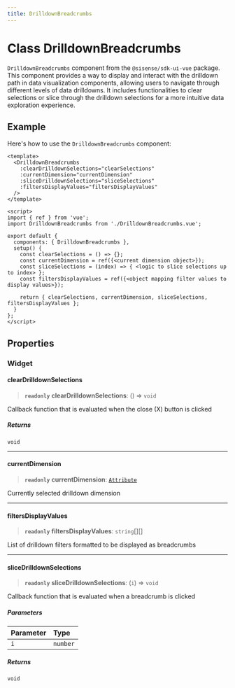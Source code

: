 ```yaml
---
title: DrilldownBreadcrumbs
---
```


# Class DrilldownBreadcrumbs

`DrilldownBreadcrumbs` component from the `@sisense/sdk-ui-vue` package.
This component provides a way to display and interact with the drilldown path in data visualization components,
allowing users to navigate through different levels of data drilldowns. It includes functionalities to clear selections
or slice through the drilldown selections for a more intuitive data exploration experience.

## Example

Here's how to use the `DrilldownBreadcrumbs` component:
```vue
<template>
  <DrilldownBreadcrumbs
    :clearDrilldownSelections="clearSelections"
    :currentDimension="currentDimension"
    :sliceDrilldownSelections="sliceSelections"
    :filtersDisplayValues="filtersDisplayValues"
  />
</template>

<script>
import { ref } from 'vue';
import DrilldownBreadcrumbs from './DrilldownBreadcrumbs.vue';

export default {
  components: { DrilldownBreadcrumbs },
  setup() {
    const clearSelections = () => {};
    const currentDimension = ref({<current dimension object>});
    const sliceSelections = (index) => { <logic to slice selections up to index> };
    const filtersDisplayValues = ref({<object mapping filter values to display values>});

    return { clearSelections, currentDimension, sliceSelections, filtersDisplayValues };
  }
};
</script>
```

## Properties

### Widget

#### clearDrilldownSelections

> **`readonly`** **clearDrilldownSelections**: () => `void`

Callback function that is evaluated when the close (X) button is clicked

##### Returns

`void`

***

#### currentDimension

> **`readonly`** **currentDimension**: [`Attribute`](../../sdk-data/interfaces/interface.Attribute.md)

Currently selected drilldown dimension

***

#### filtersDisplayValues

> **`readonly`** **filtersDisplayValues**: `string`[][]

List of drilldown filters formatted to be displayed as breadcrumbs

***

#### sliceDrilldownSelections

> **`readonly`** **sliceDrilldownSelections**: (`i`) => `void`

Callback function that is evaluated when a breadcrumb is clicked

##### Parameters

| Parameter | Type |
| :------ | :------ |
| `i` | `number` |

##### Returns

`void`
